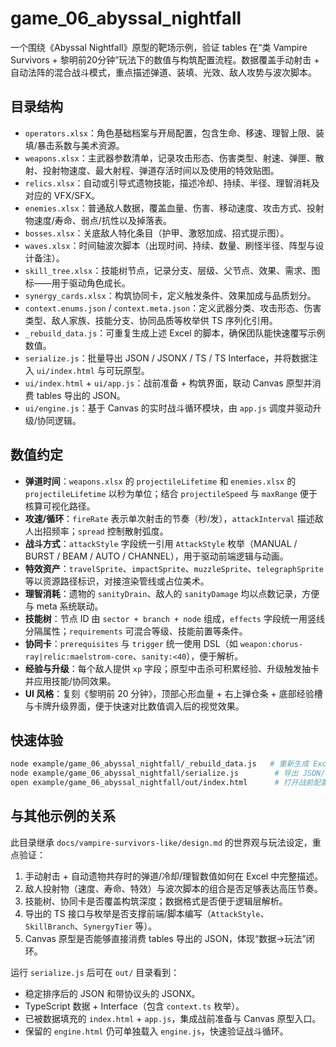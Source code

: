 # game_06_abyssal_nightfall

一个围绕《Abyssal Nightfall》原型的靶场示例，验证 tables 在“类 Vampire Survivors + 黎明前20分钟”玩法下的数值与构筑配置流程。数据覆盖手动射击 + 自动法阵的混合战斗模式，重点描述弹道、装填、光效、敌人攻势与波次脚本。

## 目录结构

- `operators.xlsx`：角色基础档案与开局配置，包含生命、移速、理智上限、装填/暴击系数与美术资源。
- `weapons.xlsx`：主武器参数清单，记录攻击形态、伤害类型、射速、弹匣、散射、投射物速度、最大射程、弹道存活时间以及使用的特效贴图。
- `relics.xlsx`：自动或引导式遗物技能，描述冷却、持续、半径、理智消耗及对应的 VFX/SFX。
- `enemies.xlsx`：普通敌人数据，覆盖血量、伤害、移动速度、攻击方式、投射物速度/寿命、弱点/抗性以及掉落表。
- `bosses.xlsx`：关底敌人特化条目（护甲、激怒加成、招式提示图）。
- `waves.xlsx`：时间轴波次脚本（出现时间、持续、数量、刷怪半径、阵型与设计备注）。
- `skill_tree.xlsx`：技能树节点，记录分支、层级、父节点、效果、需求、图标——用于驱动角色成长。
- `synergy_cards.xlsx`：构筑协同卡，定义触发条件、效果加成与品质划分。
- `context.enums.json` / `context.meta.json`：定义武器分类、攻击形态、伤害类型、敌人家族、技能分支、协同品质等枚举供 TS 序列化引用。
- `_rebuild_data.js`：可重复生成上述 Excel 的脚本，确保团队能快速覆写示例数值。
- `serialize.js`：批量导出 JSON / JSONX / TS / TS Interface，并将数据注入 `ui/index.html` 与可玩原型。
- `ui/index.html` + `ui/app.js`：战前准备 + 构筑界面，联动 Canvas 原型并消费 tables 导出的 JSON。
- `ui/engine.js`：基于 Canvas 的实时战斗循环模块，由 `app.js` 调度并驱动升级/协同逻辑。

## 数值约定

- **弹道时间**：`weapons.xlsx` 的 `projectileLifetime` 和 `enemies.xlsx` 的 `projectileLifetime` 以秒为单位；结合 `projectileSpeed` 与 `maxRange` 便于核算可视化路径。
- **攻速/循环**：`fireRate` 表示单次射击的节奏（秒/发），`attackInterval` 描述敌人出招频率；`spread` 控制散射弧度。
- **战斗方式**：`attackStyle` 字段统一引用 `AttackStyle` 枚举（MANUAL / BURST / BEAM / AUTO / CHANNEL），用于驱动前端逻辑与动画。
- **特效资产**：`travelSprite`、`impactSprite`、`muzzleSprite`、`telegraphSprite` 等以资源路径标识，对接渲染管线或占位美术。
- **理智消耗**：遗物的 `sanityDrain`、敌人的 `sanityDamage` 均以点数记录，方便与 meta 系统联动。
- **技能树**：节点 ID 由 `sector + branch + node` 组成，`effects` 字段统一用竖线分隔属性；`requirements` 可混合等级、技能前置等条件。
- **协同卡**：`prerequisites` 与 `trigger` 统一使用 DSL（如 `weapon:chorus-ray|relic:maelstrom-core`、`sanity:<40`），便于解析。
- **经验与升级**：每个敌人提供 `xp` 字段；原型中击杀可积累经验、升级触发抽卡并应用技能/协同效果。
- **UI 风格**：复刻《黎明前 20 分钟》，顶部心形血量 + 右上弹仓条 + 底部经验槽与卡牌升级界面，便于快速对比数值调入后的视觉效果。

## 快速体验

```bash
node example/game_06_abyssal_nightfall/_rebuild_data.js   # 重新生成 Excel 表格
node example/game_06_abyssal_nightfall/serialize.js        # 导出 JSON/TS/JSONX 并生成 UI & 原型
open example/game_06_abyssal_nightfall/out/index.html      # 打开战前配置 + 实时战斗一体页面
```

## 与其他示例的关系

此目录继承 `docs/vampire-survivors-like/design.md` 的世界观与玩法设定，重点验证：

1. 手动射击 + 自动遗物共存时的弹道/冷却/理智数值如何在 Excel 中完整描述。
2. 敌人投射物（速度、寿命、特效）与波次脚本的组合是否足够表达高压节奏。
3. 技能树、协同卡是否覆盖构筑深度；数据格式是否便于逻辑层解析。
4. 导出的 TS 接口与枚举是否支撑前端/脚本编写（`AttackStyle`、`SkillBranch`、`SynergyTier` 等）。
5. Canvas 原型是否能够直接消费 tables 导出的 JSON，体现“数据→玩法”闭环。

运行 `serialize.js` 后可在 `out/` 目录看到：

- 稳定排序后的 JSON 和带协议头的 JSONX。
- TypeScript 数据 + Interface（包含 `context.ts` 枚举）。
- 已被数据填充的 `index.html` + `app.js`，集成战前准备与 Canvas 原型入口。
- 保留的 `engine.html` 仍可单独载入 `engine.js`，快速验证战斗循环。
